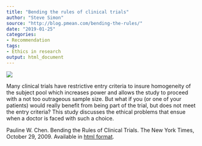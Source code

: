```yaml
---
title: "Bending the rules of clinical trials"
author: "Steve Simon"
source: "http://blog.pmean.com/bending-the-rules/"
date: "2019-01-25"
categories:
- Recommendation
tags:
- Ethics in research
output: html_document
---
```


![](http://www.pmean.com/images/19/bending-the-rules01.png)

<div class="notes">

Many clinical trials have restrictive entry criteria to insure homogeneity of the subject pool which increases power and allows the study to proceed with a not too outrageous sample size. But what if you (or one of your patients) would really benefit from being part of the trial, but does not meet the entry criteria? This study discusses the ethical problems that ensue when a doctor is faced with such a choice.

Pauline W. Chen. Bending the Rules of Clinical Trials. The New York Times, October 29, 2009. Available in [html
format][che1].

[che1]: https://www.nytimes.com/2009/10/29/health/29chen.html

</div>



